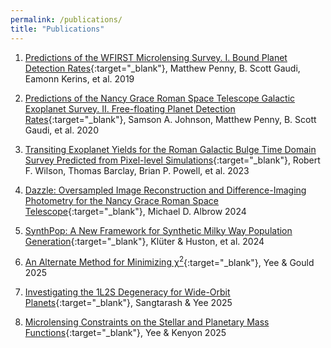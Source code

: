 ```yaml
---
permalink: /publications/
title: "Publications"
---
```


1. [Predictions of the WFIRST Microlensing Survey. I. Bound Planet Detection Rates](https://iopscience.iop.org/article/10.3847/1538-4365/aafb69/meta){:target="_blank"},
Matthew Penny, B. Scott Gaudi, Eamonn Kerins, et al. 2019

2. [Predictions of the Nancy Grace Roman Space Telescope Galactic Exoplanet Survey. II. Free-floating Planet Detection Rates](https://iopscience.iop.org/article/10.3847/1538-3881/aba75b/meta){:target="_blank"},
Samson A. Johnson, Matthew Penny, B. Scott Gaudi, et al. 2020

3. [Transiting Exoplanet Yields for the Roman Galactic Bulge Time Domain Survey Predicted from Pixel-level Simulations](https://iopscience.iop.org/article/10.3847/1538-4365/acf3df/meta){:target="_blank"},
Robert F. Wilson, Thomas Barclay, Brian P. Powell, et al. 2023

4. [Dazzle: Oversampled Image Reconstruction and Difference-Imaging Photometry for the Nancy Grace Roman Space Telescope](https://arxiv.org/abs/2412.06905){:target="_blank"},
Michael D. Albrow 2024

5. [SynthPop: A New Framework for Synthetic Milky Way Population Generation](https://arxiv.org/abs/2411.18821){:target="_blank"},
Klüter & Huston, et al. 2024

6. [An Alternate Method for Minimizing χ<sup>2</sup>](https://arxiv.org/abs/2502.04486){:target="_blank"},
Yee & Gould 2025

7. [Investigating the 1L2S Degeneracy for Wide-Orbit Planets](https://arxiv.org/abs/2503.11768){:target="_blank"},
Sangtarash & Yee 2025

8. [Microlensing Constraints on the Stellar and Planetary Mass Functions](https://arxiv.org/abs/2503.11597){:target="_blank"},
Yee & Kenyon 2025